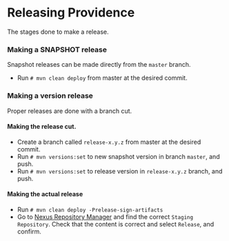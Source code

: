 Releasing Providence
====================

The stages done to make a release.

### Making a SNAPSHOT release

Snapshot releases can be made directly from the `master` branch.

* Run `# mvn clean deploy` from master at the desired commit.

### Making a version release

Proper releases are done with a branch cut.

#### Making the release cut.

* Create a branch called `release-x.y.z` from master at the desired commit.
* Run `# mvn versions:set` to new snapshot version in branch `master`, and push.
* Run `# mvn versions:set` to release version in `release-x.y.z` branch, and push.

#### Making the actual release

* Run `# mvn clean deploy -Prelease-sign-artifacts`
* Go to [Nexus Repository Manager](https://oss.sonatype.org/#stagingRepositories)
  and find the correct `Staging Repository`. Check that the content is correct and
  select `Release`, and confirm.
